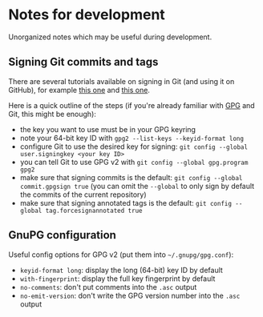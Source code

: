 <!--

   Copyright 2016 Daniel Urban

   Licensed under the Apache License, Version 2.0 (the "License");
   you may not use this file except in compliance with the License.
   You may obtain a copy of the License at

       http://www.apache.org/licenses/LICENSE-2.0

   Unless required by applicable law or agreed to in writing, software
   distributed under the License is distributed on an "AS IS" BASIS,
   WITHOUT WARRANTIES OR CONDITIONS OF ANY KIND, either express or implied.
   See the License for the specific language governing permissions and
   limitations under the License.

--->

# Notes for development

Unorganized notes which may be useful during development.

## Signing Git commits and tags

There are several tutorials available on signing
in Git (and using it on GitHub), for example
[this one](https://git-scm.com/book/en/v2/Git-Tools-Signing-Your-Work)
and [this one](https://help.github.com/categories/gpg/).

Here is a quick outline of the steps (if you're already
familiar with [GPG](https://www.gnupg.org) and Git,
this might be enough):

- the key you want to use must be in your GPG keyring
- note your 64-bit key ID with `gpg2 --list-keys --keyid-format long`
- configure Git to use the desired key for signing:
  `git config --global user.signingkey <your key ID>`
- you can tell Git to use GPG v2 with `git config --global gpg.program gpg2`
- make sure that signing commits is the default:
  `git config --global commit.gpgsign true` (you can omit the `--global`
  to only sign by default the commits of the current repository)
- make sure that signing annotated tags is the default:
  `git config --global tag.forcesignannotated true`

## GnuPG configuration

Useful config options for GPG v2 (put them into `~/.gnupg/gpg.conf`):

- `keyid-format long`: display the long (64-bit) key ID by default
- `with-fingerprint`: display the full key fingerprint by default
- `no-comments`: don't put comments into the `.asc` output
- `no-emit-version`: don't write the GPG version number into the `.asc` output
